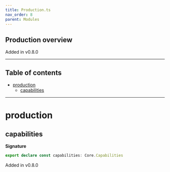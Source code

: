 ```yaml
---
title: Production.ts
nav_order: 8
parent: Modules
---
```


## Production overview

Added in v0.8.0

---

<h2 class="text-delta">Table of contents</h2>

- [production](#production)
  - [capabilities](#capabilities)

---

# production

## capabilities

**Signature**

```ts
export declare const capabilities: Core.Capabilities
```

Added in v0.8.0
